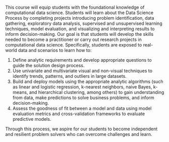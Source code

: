 This course will equip students with the foundational knowledge of computational data science. Students will learn about the Data Science Process by completing projects introducing problem identification, data gathering, exploratory data analysis, supervised and unsupervised learning techniques, model evaluation, and visualizing and interpreting results to inform decision-making. Our goal is that students will develop the skills needed to become a practitioner or carry out research projects in computational data science. Specifically, students are exposed to real-world data and scenarios to learn how to:

1. Define analytic requirements and develop appropriate questions to guide the solution design process.
3. Use univariate and multivariate visual and non-visual techniques to identify trends, patterns, and outliers in large datasets.
4. Build and deploy models using the appropriate analytic algorithms (such as linear and logistic regression, k-nearest neighbors, naive Bayes, k-means, and hierarchical clustering, among others) to gain understanding from data, make predictions to solve business problems, and inform decision-making.
5. Assess the goodness of fit between a model and data using model evaluation metrics and cross-validation frameworks to evaluate predictive models.

Through this process, we aspire for our students to become independent and resilient problem solvers who can overcome challenges and learn.
